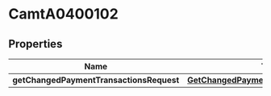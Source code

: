 
# CamtA0400102

## Properties
Name | Type | Description | Notes
------------ | ------------- | ------------- | -------------
**getChangedPaymentTransactionsRequest** | [**GetChangedPaymentTransactionsRequest**](GetChangedPaymentTransactionsRequest.md) |  |  [optional]



